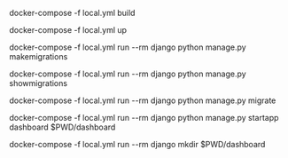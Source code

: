 
docker-compose -f local.yml build

docker-compose -f local.yml up

docker-compose -f local.yml run --rm django python manage.py makemigrations

docker-compose -f local.yml run --rm django python manage.py showmigrations

docker-compose -f local.yml run --rm django python manage.py migrate

docker-compose -f local.yml run --rm django python manage.py startapp dashboard $PWD/dashboard

docker-compose -f local.yml run --rm django mkdir $PWD/dashboard
